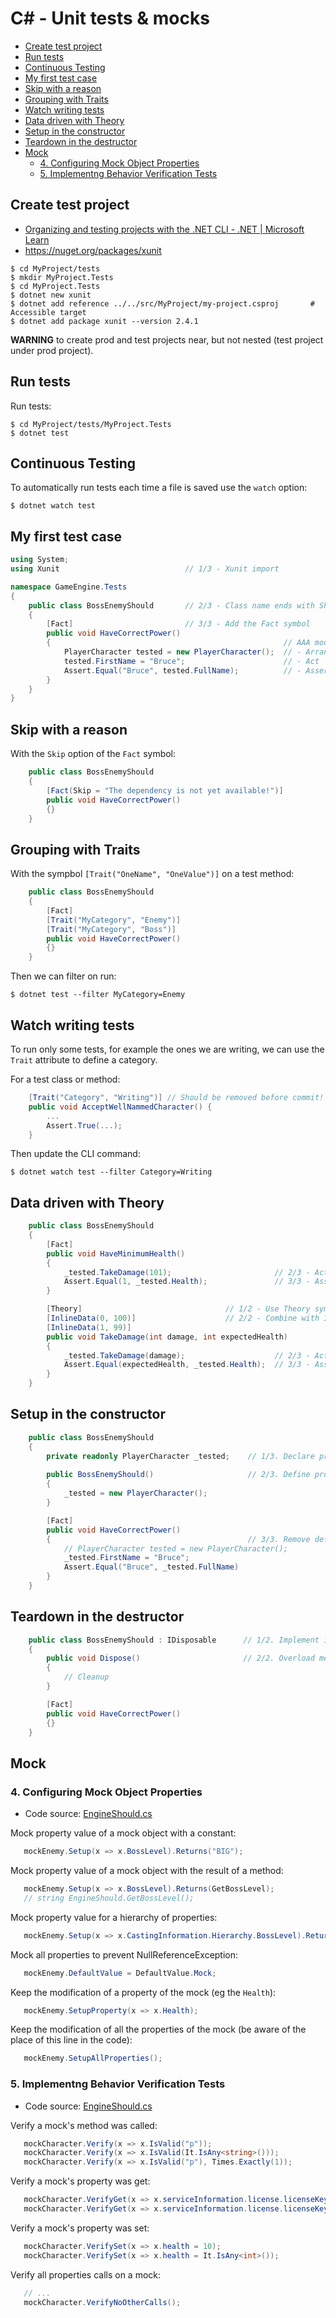 # C# - Unit tests & mocks

* [Create test project](#create-test-project)
* [Run tests](#run-tests)
* [Continuous Testing](#continuous-testing)
* [My first test case](#my-first-test-case)
* [Skip with a reason](#skip-with-a-reason)
* [Grouping with Traits](#grouping-with-traits)
* [Watch writing tests](#watch-writing-tests)
* [Data driven with Theory](#data-driven-with-theory)
* [Setup in the constructor](#setup-in-the-constructor)
* [Teardown in the destructor](#teardown-in-the-destructor)
* [Mock](#mock)
  * [4. Configuring Mock Object Properties](#4-configuring-mock-object-properties)
  * [5. Implementng Behavior Verification Tests](#5-implementng-behavior-verification-tests)


## Create test project

- [Organizing and testing projects with the .NET CLI - .NET | Microsoft Learn](https://learn.microsoft.com/en-us/dotnet/core/tutorials/testing-with-cli)
- https://nuget.org/packages/xunit

```shell
$ cd MyProject/tests
$ mkdir MyProject.Tests
$ cd MyProject.Tests
$ dotnet new xunit
$ dotnet add reference ../../src/MyProject/my-project.csproj       # Accessible target
$ dotnet add package xunit --version 2.4.1
```

**WARNING** to create prod and test projects near, but not nested (test project under prod project).



## Run tests

Run tests:

```shell
$ cd MyProject/tests/MyProject.Tests
$ dotnet test
```



## Continuous Testing

To automatically run tests each time a file is saved use the `watch` option:

```shell
$ dotnet watch test
```



## My first test case

```c#
using System;
using Xunit                            // 1/3 - Xunit import

namespace GameEngine.Tests
{
    public class BossEnemyShould       // 2/3 - Class name ends with Should
    {
        [Fact]                         // 3/3 - Add the Fact symbol
        public void HaveCorrectPower()
        {                                                    // AAA model:
            PlayerCharacter tested = new PlayerCharacter();  // - Arrange
            tested.FirstName = "Bruce";                      // - Act
            Assert.Equal("Bruce", tested.FullName);          // - Assert
        }
    }
}
```



## Skip with a reason

With the `Skip` option of the `Fact` symbol:

```c#
    public class BossEnemyShould
    {
        [Fact(Skip = "The dependency is not yet available!")]
        public void HaveCorrectPower()
        {}
    }
```



## Grouping with Traits

With the sympbol `[Trait("OneName", "OneValue")]` on a test method:

```c#
    public class BossEnemyShould
    {
        [Fact]
        [Trait("MyCategory", "Enemy")]
        [Trait("MyCategory", "Boss")]
        public void HaveCorrectPower()
        {}
    }
```

Then we can filter on run:

```shell
$ dotnet test --filter MyCategory=Enemy
```



## Watch writing tests

To run only some tests, for example the ones we are writing, we can use the `Trait` attribute to define a category.

For a test class or method:

```cs
    [Trait("Category", "Writing")] // Should be removed before commit!
    public void AcceptWellNammedCharacter() {
        ...
        Assert.True(...);
    }
```

Then update the CLI command:

```shell
$ dotnet watch test --filter Category=Writing
```

 

## Data driven with Theory

```c#
    public class BossEnemyShould
    {
        [Fact]
        public void HaveMinimumHealth()
        {
            _tested.TakeDamage(101);                       // 2/3 - Act
            Assert.Equal(1, _tested.Health);               // 3/3 - Assert
        }

        [Theory]                                // 1/2 - Use Theory symbol
        [InlineData(0, 100)]                    // 2/2 - Combine with InlineData symbol
        [InlineData(1, 99)]
        public void TakeDamage(int damage, int expectedHealth)
        {
            _tested.TakeDamage(damage);                    // 2/3 - Act
            Assert.Equal(expectedHealth, _tested.Health);  // 3/3 - Assert
        }
    }
```



## Setup in the constructor

```c#
    public class BossEnemyShould
    {
        private readonly PlayerCharacter _tested;    // 1/3. Declare properties
      
        public BossEnemyShould()                     // 2/3. Define properties in Ctor
        {
            _tested = new PlayerCharacter();
        }

        [Fact]
        public void HaveCorrectPower()
        {                                            // 3/3. Remove definitions in testcase
            // PlayerCharacter tested = new PlayerCharacter();
            _tested.FirstName = "Bruce";
            Assert.Equal("Bruce", _tested.FullName)
        }
    }
```



## Teardown in the destructor

```c#
    public class BossEnemyShould : IDisposable      // 1/2. Implement interface
    {
        public void Dispose()                       // 2/2. Overload method for cleanup
        {
            // Cleanup
        }

        [Fact]
        public void HaveCorrectPower()
        {}
    }
```




## Mock

### 4. Configuring Mock Object Properties

- Code source: [EngineShould.cs](./EngineShould.cs)

Mock property value of a mock object with a constant:
```cs
   mockEnemy.Setup(x => x.BossLevel).Returns("BIG");
```

Mock property value of a mock object with the result of a method:
```cs
   mockEnemy.Setup(x => x.BossLevel).Returns(GetBossLevel); 
   // string EngineShould.GetBossLevel();
```

Mock property value for a hierarchy of properties:
```cs
   mockEnemy.Setup(x => x.CastingInformation.Hierarchy.BossLevel).Returns("BIG");
```

Mock all properties to prevent NullReferenceException:
```cs
   mockEnemy.DefaultValue = DefaultValue.Mock;
```

Keep the modification of a property of the mock (eg the `Health`):
```cs
   mockEnemy.SetupProperty(x => x.Health);
```

Keep the modification of all the properties of the mock (be aware of the place of this line in the code):
```cs
   mockEnemy.SetupAllProperties();
```

### 5. Implementng Behavior Verification Tests

- Code source: [EngineShould.cs](./EngineShould.cs)

Verify a mock's method was called:
```cs
   mockCharacter.Verify(x => x.IsValid("p"));
   mockCharacter.Verify(x => x.IsValid(It.IsAny<string>()));
   mockCharacter.Verify(x => x.IsValid("p"), Times.Exactly(1));
```

Verify a mock's property was get:
```cs
   mockCharacter.VerifyGet(x => x.serviceInformation.license.licenseKey);
   mockCharacter.VerifyGet(x => x.serviceInformation.license.licenseKey, Times.Exactly(1));
```

Verify a mock's property was set:
```cs
   mockCharacter.VerifySet(x => x.health = 10);
   mockCharacter.VerifySet(x => x.health = It.IsAny<int>());
```

Verify all properties calls on a mock:
```cs
   // ...
   mockCharacter.VerifyNoOtherCalls();
```
